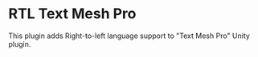 # RTL Text Mesh Pro
This plugin adds Right-to-left language support to "Text Mesh Pro" Unity plugin.
